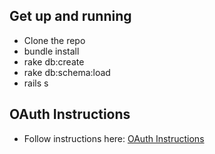## Get up and running
- Clone the repo
- bundle install
- rake db:create
- rake db:schema:load
- rails s

## OAuth Instructions
- Follow instructions here: [OAuth Instructions](http://localhost:3000/oauth_docs)
